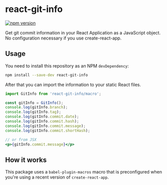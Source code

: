 # react-git-info

[![npm version](https://badge.fury.io/js/react-git-info.svg)](https://badge.fury.io/js/react-git-info)

Get git commit information in your React Application as a JavaScript object.
No configuration necessary if you use create-react-app.

## Usage

You need to install this repository as an NPM `devDependency`:

```bash
npm install --save-dev react-git-info
```

After that you can import the information to your static React files.

```jsx
import GitInfo from 'react-git-info/macro';

const gitInfo = GitInfo();
console.log(gitInfo.branch);
console.log(gitInfo.tag);
console.log(gitInfo.commit.date);
console.log(gitInfo.commit.hash);
console.log(gitInfo.commit.message);
console.log(gitInfo.commit.shortHash);

// or from JSX
<p>{gitInfo.commit.message}</p>
```

## How it works

This package uses a `babel-plugin-macros` macro that is preconfigured when
you're using a recent version of `create-react-app`.
